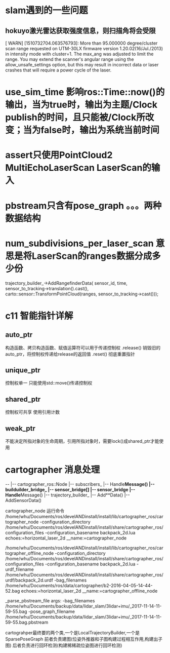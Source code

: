 # slam遇到的一些问题
## hokuyo激光雷达获取强度信息，则扫描角将会受限
[ WARN] [1510732704.063576793]: More than 95.000000 degree/cluster scan range requested 
on UTM-30LX firmware version 1.20.02(16/Jul./2013) in intensity mode with cluster=1. 
The max_ang was adjusted to limit the range. You may extend the scanner's angular range 
using the allow_unsafe_settings option, but this may result in incorrect data or laser 
crashes that will require a power cycle of the laser.

# 
# use_sim_time 影响ros::Time::now()的输出，当为true时，输出为主题/Clock publish的时间，且只能被/Clock所改变；当为false时，输出为系统当前时间
# assert只使用PointCloud2 MultiEchoLaserScan LaserScan的输入
# pbstream只含有pose_graph 。。。两种数据结构
# num_subdivisions_per_laser_scan 意思是将LaserScan的ranges数据分成多少份
trajectory_builder_->AddRangefinderData(
        sensor_id, time, sensor_to_tracking->translation().cast<float>(),
        carto::sensor::TransformPointCloud(ranges,
        sensor_to_tracking->cast<float>()));

# c11 智能指针详解
## auto_ptr
构造函数、拷贝构造函数、赋值运算符可以用于传递控制权
.release() 销毁旧的auto_ptr，将控制权传递给release的返回值
.reset() 彻底重置指针
## unique_ptr
控制权单一
只能使用std::move()传递控制权
## shared_ptr
控制权可共享
使用引用计数
## weak_ptr
不能决定所指对象的生命周期，引用所指对象时，需要lock()成shared_ptr才能使用


# cartographer 消息处理
--
 |-- cartographer_ros::Node
   |-- subscribers_
   |-- Handle**Message()
   |-- builduilder_bridge_
     |-- sensor_bridge[]
       |-- sensor_bridge
         |-- Handle**Message()
         |-- trajectory_builder_
           |-- Add**Data()
           |-- AddSensorData()

cartographer_node 运行命令
/home/whu/Documents/ros/develANDinstall/install/lib/cartographer_ros/cartographer_node -configuration_directory /home/whu/Documents/ros/develANDinstall/install/share/cartographer_ros/configuration_files -configuration_basename backpack_2d.lua echoes:=horizontal_laser_2d __name:=cartographer_node
        
/home/whu/Documents/ros/develANDinstall/install/lib/cartographer_ros/cartographer_offline_node -configuration_directory /home/whu/Documents/ros/develANDinstall/install/share/cartographer_ros/configuration_files -configuration_basename backpack_2d.lua -urdf_filename /home/whu/Documents/ros/develANDinstall/install/share/cartographer_ros/urdf/backpack_2d.urdf -bag_filenames /home/whu/Documents/ros/data/cartographer/b2-2016-04-05-14-44-52.bag echoes:=horizontal_laser_2d __name:=cartographer_offline_node
         
         
         
         


_parse_pbstream_file args:
-bag_filenames /home/whu/Documents/backup/data/lidar_slam/3lidar+imu/_2017-11-14-11-59-55.bag -pose_graph_filename /home/whu/Documents/backup/data/lidar_slam/3lidar+imu/_2017-11-14-11-59-55.bag.pbstream



cartograhper最终要的两个类,一个是LocalTrajectoryBuilder,一个是SparsePoseGraph
前者负责建图(位姿外推器和子图构建过程相互作用,构建出子图)
后者负责进行回环检测(构建稀稀疏位姿图进行回环检测)

